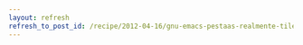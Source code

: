 ```yaml
---
layout: refresh
refresh_to_post_id: /recipe/2012-04-16/gnu-emacs-pestaas-realmente-tiles-cambiando-con-m-num
---
```

